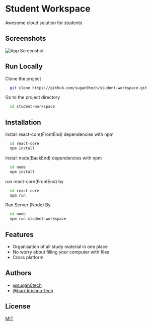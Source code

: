 
# Student Workspace

Awesome cloud solution for students


## Screenshots

![App Screenshot](student-workspace/student-workspace-demo.png)


## Run Locally

Clone the project

```bash
  git clone https://github.com/sugan0tech/student-workspace.git
```

Go to the project directory

```bash
  cd student-workspace
```

## Installation

Install react-core(FrontEnd) dependencies with npm

```bash
  cd react-core
  npm install 
```



Install node(BackEnd) dependencies with npm

```bash
  cd node
  npm install 
```

run react-core(FrontEnd) by

```bash
  cd react-core
  npm run
```

Run Server (Node) By

```bash
  cd node
  npm run student-workspace
```

## Features

- Organisation of all study material in one place
- No worry about filling your computer with files
- Cross platform



## Authors

- [@sugan0tech](https://github.com/sugan0tech)
- [@hari-krishna-tech](https://www.github.com/hari-krishna-tech)



## License

[MIT](https://choosealicense.com/licenses/mit/)

